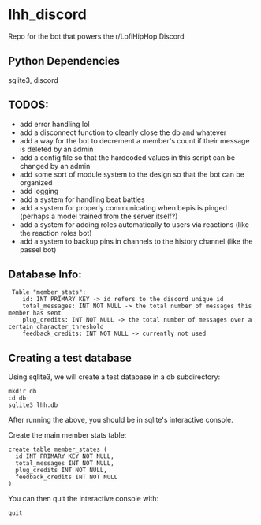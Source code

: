 # lhh_discord
Repo for the bot that powers the r/LofiHipHop Discord

## Python Dependencies
sqlite3, discord

## TODOS:
 - add error handling lol
 - add a disconnect function to cleanly close the db and whatever
 - add a way for the bot to decrement a member's count if their message is deleted by an admin
 - add a config file so that the hardcoded values in this script can be changed by an admin
 - add some sort of module system to the design so that the bot can be organized
 - add logging
 - add a system for handling beat battles
 - add a system for properly communicating when bepis is pinged (perhaps a model trained from the server itself?)
 - add a system for adding roles automatically to users via reactions (like the reaction roles bot)
 - add a system to backup pins in channels to the history channel (like the passel bot)

## Database Info:
```
 Table "member_stats":
    id: INT PRIMARY KEY -> id refers to the discord unique id
    total_messages: INT NOT NULL -> the total number of messages this member has sent
    plug_credits: INT NOT NULL -> the total number of messages over a certain character threshold
    feedback_credits: INT NOT NULL -> currently not used
```
## Creating a test database

Using sqlite3, we will create a test database in a db subdirectory:
```
mkdir db
cd db
sqlite3 lhh.db
```

After running the above, you should be in sqlite's interactive console.

Create the main member stats table:
```
create table member_states (
  id INT PRIMARY KEY NOT NULL,
  total_messages INT NOT NULL,
  plug_credits INT NOT NULL,
  feedback_credits INT NOT NULL
) 
```

You can then quit the interactive console with:
```
quit
```
